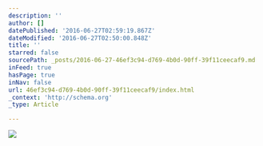 ```yaml
---
description: ''
author: []
datePublished: '2016-06-27T02:59:19.867Z'
dateModified: '2016-06-27T02:50:00.848Z'
title: ''
starred: false
sourcePath: _posts/2016-06-27-46ef3c94-d769-4b0d-90ff-39f11ceecaf9.md
inFeed: true
hasPage: true
inNav: false
url: 46ef3c94-d769-4b0d-90ff-39f11ceecaf9/index.html
_context: 'http://schema.org'
_type: Article

---
```

![](https://the-grid-user-content.s3-us-west-2.amazonaws.com/6688a93c-2563-440c-82d0-f976a28df414.png)